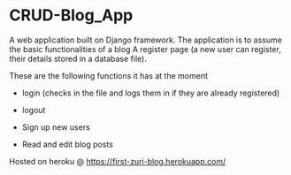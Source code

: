 # CRUD-Blog_App

A web application built on Django framework. The application is to assume the basic functionalities of a blog
A register page (a new user can register, their details stored in a database file). 

These are the following functions it has at the moment

-    login (checks in the file and logs them in if they are already registered)

-    logout

-    Sign up new users

-    Read and edit blog posts

Hosted on heroku @ https://first-zuri-blog.herokuapp.com/
